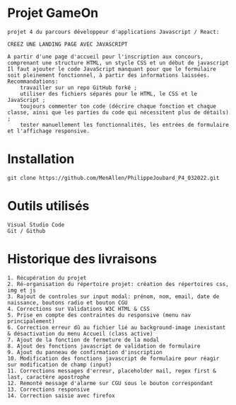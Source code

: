 # Projet GameOn

	projet 4 du parcours développeur d'applications Javascript / React: 
	
	CREEZ UNE LANDING PAGE AVEC JAVASCRIPT
	
	A partir d'une page d'accueil pour l'inscription aux concours, comprenant une structure HTML, un stycle CSS et un début de javascript
	Il faut ajouter le code JavaScript manquant pour que le formulaire soit pleinement fonctionnel, à partir des informations laissées.
	Recommandations:
		travailler sur un repo GitHub forké ;
		utiliser des fichiers séparés pour le HTML, le CSS et le JavaScript ;
		toujours commenter ton code (décrire chaque fonction et chaque classe, ainsi que les parties du code qui nécessitent plus de détails) ;
		tester manuellement les fonctionnalités, les entrées de formulaire et l'affichage responsive.
	
# Installation

	git clone https://github.com/MenAllen/PhilippeJoubard_P4_032022.git
	
# Outils utilisés

	Visual Studio Code
	Git / Github
	
# Historique des livraisons
	1. Récupération du projet
	2. Ré-organisation du répertoire projet: création des répertoires css, img et js
	3. Rajout de controles sur input modal: prénom, nom, email, date de naissance, boutons radio et bouton CGU
	4. Corrections sur Validations W3C HTML & CSS
	5. Prise en compte des contraintes du responsive (menu nav principalement)
	6. Correction erreur dû au fichier lié au background-image inexistant & désactivation du menu Accueil (class active)
	7. Ajout de la fonction de fermeture de la modal
	8. Ajout des fonctions javascript de validation de formulaire
	9. Ajout du panneau de confirmation d'inscription
	10. Modification des fonctions javascript de formulaire pour réagir sur modification de champ (input)
	11. Corrections messages d'erreur, placeholder mail, regex first & last, caractère apostrophe
	12. Remonté message d'alarme sur CGU sous le bouton correspondant
	13. Corrections responsive
	14. Correction saisie avec firefox
	





